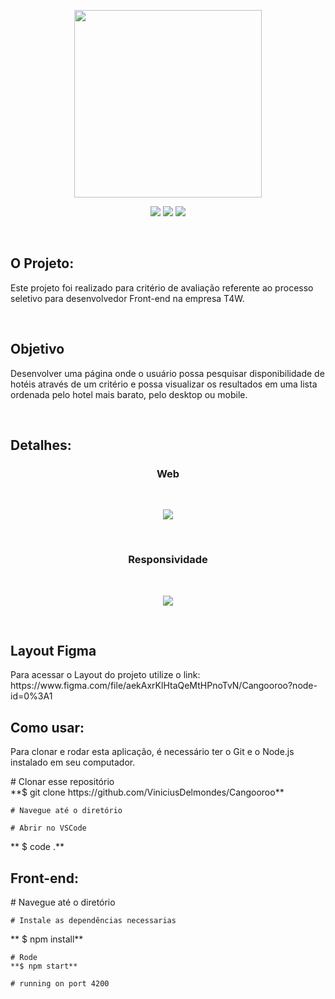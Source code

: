 <p align="center">
<img src="https://user-images.githubusercontent.com/60788150/95809188-94980680-0ce4-11eb-883f-291894451244.jpg" width="300">
</p>

<p align="center">
<img src="https://img.shields.io/github/languages/count/ViniciusDelmondes/Cangooroo">  <img src="https://img.shields.io/github/last-commit/ViniciusDelmondes/Cangooroo"> <img src="https://img.shields.io/github/languages/top/ViniciusDelmondes/Cangooroo">
</p>

</br>

<h2>
O Projeto:
</h2>
<p>
Este projeto foi realizado para critério de avaliação referente ao processo seletivo para desenvolvedor Front-end na empresa T4W.
</p>

</br>

<h2>
Objetivo
</h2>
<p>
Desenvolver uma página onde o usuário possa pesquisar disponibilidade de hotéis através de um critério e possa visualizar os resultados em uma lista ordenada pelo hotel mais barato, pelo desktop ou mobile.</p>

</br>

<h2>
Detalhes:
</h2>
<h3 align="center"> Web </h3>
<br/>
<p align="center">
 <img src="https://user-images.githubusercontent.com/60788150/95810340-1b4de300-0ce7-11eb-939f-845823d3918d.PNG" >
</p>

<br/>

<h3 align="center"> Responsividade </h3>
<br/>
<p align="center">
 <img src="https://user-images.githubusercontent.com/60788150/95810618-c6f73300-0ce7-11eb-85a9-25390d29cf23.PNG" >
</p>

<br/>

<h2>
Layout Figma
</h2>
<p>
Para acessar o Layout do projeto utilize o link: https://www.figma.com/file/aekAxrKlHtaQeMtHPnoTvN/Cangooroo?node-id=0%3A1
</p>

<h2>
 Como usar:
</h2>
<p>
Para clonar e rodar esta aplicação, é necessário ter o Git e o Node.js instalado em seu computador.
</p>
    # Clonar esse repositório </br>
    **$ git clone https://github.com/ViniciusDelmondes/Cangooroo**
    
    # Navegue até o diretório
    
    # Abrir no VSCode
   ** $ code .**

<h2>
 
<h2>
 Front-end:
</h2>
<p>
    # Navegue até o diretório
    
    # Instale as dependências necessarias
   ** $ npm install**
    
    # Rode
    **$ npm start**
    
    # running on port 4200
</p>
